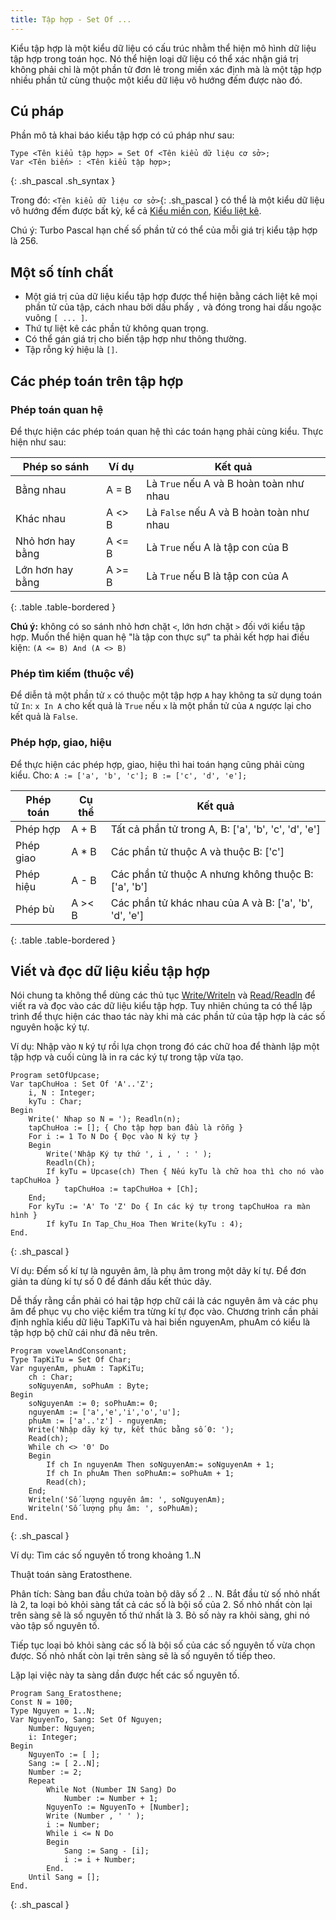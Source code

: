 ```yaml
---
title: Tập hợp - Set Of ...
---
```


Kiểu tập hợp là một kiểu dữ liệu có cấu trúc nhằm thể hiện mô hình dữ liệu tập hợp trong toán học. Nó thể hiện loại dữ liệu có thể xác nhận giá trị không phải chỉ là một phần tử đơn lẻ trong miền xác định  mà là một tập hợp nhiều phần tử cùng thuộc một kiểu dữ liệu vô hướng đếm được nào đó. 

## Cú pháp

Phần mô tả khai báo kiểu tập hợp có cú pháp như sau: 

```
Type <Tên kiểu tập hợp> = Set Of <Tên kiểu dữ liệu cơ sở>; 
Var <Tên biến> : <Tên kiểu tập hợp>; 
```
{: .sh_pascal .sh_syntax }

Trong đó: `<Tên kiểu dữ liệu cơ sở>`{: .sh_pascal } có thể là một kiểu dữ liệu vô hướng đếm được bất kỳ, kể cả [Kiểu miền con](/dev/pascal/data_types/#subrange), [Kiểu liệt kê](/dev/pascal/data_types/#list).

Chú ý: Turbo Pascal hạn chế số phần tử có thể của mỗi giá trị kiểu tập hợp là 256.

## Một số tính chất

- Một giá trị của dữ liệu kiểu tập hợp được thể hiện bằng cách liệt kê mọi phần tử của tập, cách nhau bởi dấu phẩy `,` và đóng trong hai dấu ngoặc vuông `[ ... ]`.
- Thứ tự liệt kê các phần tử không quan trọng.
- Có thể gán giá trị cho biến tập hợp như thông thường.
- Tập rỗng ký hiệu là `[]`.

## Các phép toán trên tập hợp

### Phép toán quan hệ

Để thực hiện các phép toán quan hệ thì các toán hạng phải cùng kiểu. Thực hiện như sau:

| Phép so sánh     | Ví dụ  | Kết quả                                  |
|------------------|--------|------------------------------------------|
| Bằng nhau        | A = B  | Là `True` nếu A và B hoàn toàn như nhau  |
| Khác nhau        | A <> B | Là `False` nếu A và B hoàn toàn như nhau |
| Nhỏ hơn hay bằng | A <= B | Là `True` nếu A là tập con của B         |
| Lớn hơn hay bằng | A >= B | Là `True` nếu B là tập con của A         |
{: .table .table-bordered }

**Chú ý:** không có so sánh nhỏ hơn chặt `<`, lớn hơn chặt `>` đối với kiểu tập hợp. Muốn thể hiện quan hệ "là tập con thực sự" ta phải kết hợp hai điều kiện: `(A <= B) And (A <> B)`

### Phép tìm kiếm (thuộc về)

Để diễn tả một phần tử `x` có thuộc một tập hợp `A` hay không ta sử dụng toán tử `In`: `x In A` cho kết quả là `True` nếu `x` là một phần tử của `A` ngược lại cho kết quả là `False`.

### Phép hợp, giao, hiệu

Để thực hiện các phép hợp, giao, hiệu thì hai toán hạng cũng phải cùng kiểu. Cho: `A := ['a', 'b', 'c']; B := ['c', 'd', 'e'];`

| Phép toán     |  Cụ thể  |           Kết quả                                      |
|---------------|----------|--------------------------------------------------------|
| Phép hợp      |  A + B   | Tất cả phần tử trong A, B: ['a', 'b', 'c', 'd', 'e']   |
| Phép giao     |  A * B   | Các phần tử thuộc A và thuộc B: ['c']                  |
| Phép hiệu     |  A - B   | Các phần tử thuộc A nhưng không thuộc B: ['a', 'b']    |
| Phép bù       | A >< B   | Các phần tử khác nhau của A và B: ['a', 'b', 'd', 'e'] |
{: .table .table-bordered }

## Viết và đọc dữ liệu kiểu tập hợp

Nói chung ta không thể dùng các thủ tục [Write/Writeln](/dev/pascal/io/#output) và [Read/Readln](/dev/pascal/io/#input) để viết ra và đọc vào các dữ liệu kiểu tập hợp. Tuy nhiên chúng ta có thể lập trình để thực hiện các thao tác này khi mà các phần tử của tập hợp là các số nguyên hoặc ký tự. 

Ví dụ: Nhập vào `N` ký tự rồi lựa chọn trong đó các chữ hoa để thành lập một tập hợp và cuối cùng là in ra các ký tự trong tập vừa tạo.

```
Program setOfUpcase;
Var tapChuHoa : Set Of 'A'..'Z';
    i, N : Integer;
    kyTu : Char;
Begin 
    Write(' Nhap so N = '); Readln(n);
    tapChuHoa := []; { Cho tập hợp ban đầu là rỗng }
    For i := 1 To N Do { Đọc vào N ký tự }
    Begin
        Write('Nhập Ký tự thứ ', i , ' : ' );
        Readln(Ch);
        If kyTu = Upcase(ch) Then { Nếu kyTu là chữ hoa thì cho nó vào tapChuHoa }
            tapChuHoa := tapChuHoa + [Ch];
    End; 
    For kyTu := 'A' To 'Z' Do { In các ký tự trong tapChuHoa ra màn hình }
        If kyTu In Tap_Chu_Hoa Then Write(kyTu : 4);
End.
```
{: .sh_pascal }

Ví dụ: Đếm số kí tự là nguyên âm, là phụ âm trong một dãy kí tự. Để đơn giản ta dùng kí tự số 0 để đánh dấu kết thúc dãy.

Dễ thấy rằng cần phải có hai tập hợp chữ cái là các nguyên âm và các phụ âm để phục vụ cho việc kiểm tra từng kí tự đọc vào. Chương trình cần phải định nghĩa kiểu dữ liệu TapKiTu và hai biến nguyenAm, phuAm có kiểu là tập hợp bộ chữ cái như đã nêu trên.

```
Program vowelAndConsonant;
Type TapKiTu = Set Of Char;
Var nguyenAm, phuAm : TapKiTu;
    ch : Char;
    soNguyenAm, soPhuAm : Byte;
Begin 
    soNguyenAm := 0; soPhuAm:= 0;
    nguyenAm := ['a','e','i','o','u'];
    phuAm := ['a'..'z'] - nguyenAm;
    Write('Nhập dãy ký tự, kết thúc bằng số 0: ');
    Read(ch);
    While ch <> '0' Do
    Begin
        If ch In nguyenAm Then soNguyenAm:= soNguyenAm + 1;
        If ch In phuAm Then soPhuAm:= soPhuAm + 1;
        Read(ch);
    End;
    Writeln('Số lượng nguyên âm: ', soNguyenAm);
    Writeln('Số lượng phụ âm: ', soPhuAm);
End.
```
{: .sh_pascal }

Ví dụ: Tìm các số nguyên tố trong khoảng 1..N

Thuật toán sàng Eratosthene. 

Phân tích: Sàng ban đầu chứa toàn bộ dãy số 2 .. N. Bắt đầu từ số nhỏ nhất là 2, ta loại bỏ khỏi sàng tất cả các số là bội số của 2. Số nhỏ nhất còn lại trên sàng sẽ là số nguyên tố thứ nhất là 3. Bỏ số này ra khỏi sàng, ghi nó vào tập số nguyên tố.

Tiếp tục loại bỏ khỏi sàng các số là bội số của các số nguyên tố vừa chọn được. Số nhỏ nhất còn lại trên sàng sẽ là số nguyên tố tiếp theo.

Lặp lại việc này ta sàng dần được hết các số nguyên tố.

```
Program Sang_Eratosthene;
Const N = 100;
Type Nguyen = 1..N;
Var NguyenTo, Sang: Set Of Nguyen;
    Number: Nguyen;
    i: Integer;
Begin
    NguyenTo := [ ];
    Sang := [ 2..N];
    Number := 2;
    Repeat
        While Not (Number IN Sang) Do
            Number := Number + 1;
        NguyenTo := NguyenTo + [Number];
        Write (Number , ' ' );
        i := Number;
        While i <= N Do
        Begin 
            Sang := Sang - [i];
            i := i + Number;
        End.
    Until Sang = [];
End.
```
{: .sh_pascal }